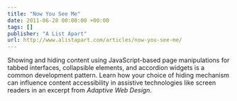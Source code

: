 ```yaml
---
title: "Now You See Me"
date: 2011-06-28 00:00:00 +00:00
tags: []
publisher: "A List Apart"
url: http://www.alistapart.com/articles/now-you-see-me/
---
```


Showing and hiding content using JavaScript-based page manipulations for tabbed interfaces, collapsible elements, and accordion widgets is a common development pattern. Learn how your choice of hiding mechanism can influence content accessibility in assistive technologies like screen readers in an excerpt from <cite>Adaptive Web Design</cite>.
